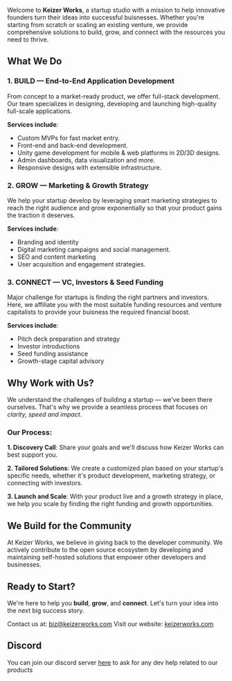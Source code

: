 Welcome to **Keizer Works**, a startup studio with a mission to help innovative founders turn their ideas into successful buisnesses. Whether you're starting from scratch or scaling an existing venture, we provide comprehensive solutions to build, grow, and connect with the resources you need to thrive.

## What We Do

### 1. BUILD — End-to-End Application Development

From concept to a market-ready product, we offer full-stack development. Our team specializes in designing, developing and launching high-quality full-scale applications.

**Services include**:
* Custom MVPs for fast market entry.
* Front-end and back-end development.
* Unity game development for mobile & web platforms in 2D/3D designs.
* Admin dashboards, data visualization and more.
* Responsive designs with extensible infrastructure. 

### 2. GROW — Marketing & Growth Strategy

We help your startup develop by leveraging smart marketing strategies  to reach the right audience and grow exponentially so that your product gains the traction it deserves.

**Services include**:
* Branding and identity
* Digital marketing campaigns and social management.
* SEO and content marketing
* User acquisition and engagement strategies.

### 3. CONNECT — VC, Investors & Seed Funding

Major challenge for startups is finding the right partners and investors. Here, we affiliate you with the most suitable funding resources and venture capitalists to provide your buisness the required financial boost.

**Services include**:
* Pitch deck preparation and strategy
* Investor introductions
* Seed funding assistance
* Growth-stage capital advisory

## Why Work with Us?

We understand the challenges of building a startup — we've been there ourselves. That's why we provide a seamless process that focuses on    
*clarity, speed and impact*.

### Our Process:

**1. Discovery Call**: Share your goals and we'll discuss how Keizer Works can best support you.

**2. Tailored Solutions**: We create a customized plan based on your startup's specific needs, whether it's product development, marketing strategy, or connecting with investors.

**3. Launch and Scale**: With your product live and a growth strategy in place, we help you scale by finding the right funding and growth opportunities.

## We Build for the Community

At Keizer Works, we believe in giving back to the developer community. We actively contribute to the open source ecosystem by developing and maintaining self-hosted solutions that empower other developers and businesses.

## Ready to Start?

We're here to help you **build**, **grow**, and **connect**. Let's turn your idea into the next big success story.

Contact us at: [biz@keizerworks.com](mailto:biz@keizerworks.com)
Visit our website: [keizerworks.com](https://keizerworks.com)

## Discord
You can join our discord server [here](https://discord.com/invite/UGyDwmQs) to ask for any dev help related to our products

